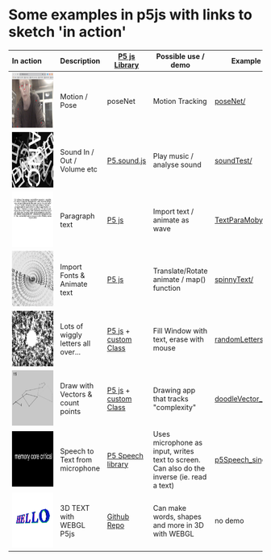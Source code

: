# Some examples in p5js with links to sketch 'in action'
In&nbsp;action&nbsp;&nbsp;&nbsp;&nbsp;&nbsp;&nbsp; | Description | [P5 js Library](https://p5js.org/libraries/) | Possible use / demo | Example Sketch/folder 
----------------- | ------------- | ------------- | ------------- | ------------- 
<a href= "https://karenanndonnachie.github.io/Slave-To-The-Algorithm/P5js/poseNet_test" target="_blank"><img src="../previewImages/poseNet_workingSketch.JPG" width="120" height="110" /><a/> | Motion / Pose | poseNet  | Motion Tracking | <a href="poseNet_test/" target="_blank">poseNet/</a>
<a href="https://karenanndonnachie.github.io/Slave-To-The-Algorithm/P5js/P5js_soundTest/"><img src="../previewImages/soundTest_workingSketch.JPG" width="120" height="110" /></a> | Sound In / Out / Volume etc | [P5.sound.js](https://p5js.org/reference/#/libraries/p5.sound) | Play music / analyse sound | <a href="P5js_soundTest/" target="_blank">soundTest/</a>
<a href= "https://karenanndonnachie.github.io/Slave-To-The-Algorithm/P5js/TextParaMobyDick" target="_blank"><img src="../previewImages/textParaMobyDick_workingSketch.JPG" width="120" height="110" /></a> | Paragraph text | [P5 js](https://p5js.org/reference/) | Import text / animate as wave | <a href="TextParaMobyDick/" target="_blank">TextParaMobyDick/</a>
<a href= "https://karenanndonnachie.github.io/Slave-To-The-Algorithm/P5js/CODEWORDS13aug/"><img src="../previewImages/spinnyText_workingSketch.JPG" width="120" height="110" /> | Import Fonts & Animate text | [P5 js](https://p5js.org/reference/)  | Translate/Rotate animate / map() function | <a href="spinnyText/" target="_blank">spinnyText/</a>
<a href= "https://karenanndonnachie.github.io/Slave-To-The-Algorithm/P5js/randomLettersErase/" target="_blank"><img src="../previewImages/randomLettersErase_workingSketch.JPG" width="120" height="110" /></a> | Lots of wiggly letters all over... | [P5 js](https://p5js.org/reference/) + [custom Class](https://p5js.org/reference/#/p5/class) | Fill Window with text, erase with mouse | <a href="randomLettersErase/" target="_blank">randomLettersErase/</a>
<a href="https://karenanndonnachie.github.io/Slave-To-The-Algorithm/P5js/doodleVector_p5js/" target="_blank"><img src="../previewImages/doodleVector.JPG" width="120" height="110" /></a> | Draw with Vectors & count points | [P5 js](https://p5js.org/reference/) + [custom Class](https://p5js.org/reference/#/p5/class) | Drawing app that tracks "complexity" | <a href="doodleVector_p5js/" target="_blank">doodleVector_p5js/</a>
<a href="https://karenanndonnachie.github.io/Slave-To-The-Algorithm/P5js/p5Speech_singleLineContinuous/" target="_blank"><img src="../previewImages/p5Speech_workingSketch.JPG" width="120" height="110" /></a> | Speech to Text from microphone | [P5 Speech library](https://idmnyu.github.io/p5.js-speech/) | Uses microphone as input, writes text to screen. Can also do the inverse (ie. read a text) | <a href="p5Speech_singleLineContinuous/" target="_blank">p5Speech_singleLineContinuous/</a>
<a href="https://github.com/FreddieRa/p5.3D/wiki/Word3D" target="_blank"><img src="../previewImages/WEBGL_3D_P5js_github.JPG" width="120" height="110"> | 3D TEXT with WEBGL P5js | [Github Repo](https://github.com/FreddieRa/p5.3D/wiki/Word3D) | Can make words, shapes and more in 3D with WEBGL | no demo 
